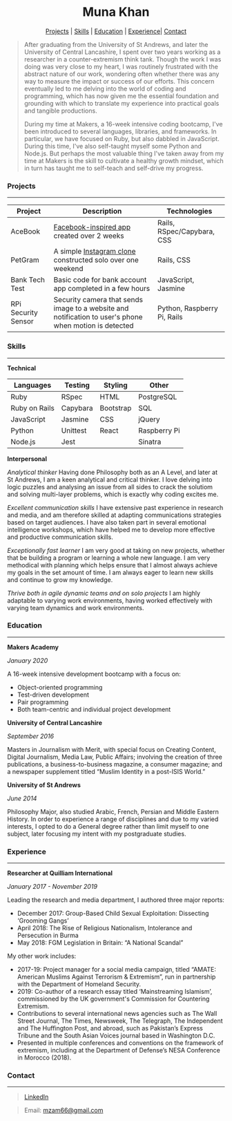 <center> <h1> Muna Khan </h1> </center>

<p align="center"> <a href="#Projects">Projects</a> | <a href="#Skills">Skills</a> | <a href="#Education">Education</a> | <a href="#Experience">Experience</a>| <a href="#Contact">Contact</a> </p>

> After graduating from the University of St Andrews, and later the University of Central Lancashire, I spent over two years working as a researcher in a counter-extremism think tank. Though the work I was doing was very close to my heart, I was routinely frustrated with the abstract nature of our work, wondering often whether there was any way to measure the impact or success of our efforts. This concern eventually led to me delving into the world of coding and programming, which has now given me the essential foundation and grounding with which to translate my experience into practical goals and tangible productions. 
>
> During my time at Makers, a 16-week intensive coding bootcamp, I've been introduced to several languages, libraries, and frameworks. In particular, we have focused on Ruby, but also dabbled in JavaScript. During this time, I've also self-taught myself some Python and Node.js. But perhaps the most valuable thing I've taken away from my time at Makers is the skill to cultivate a healthy growth mindset, which in turn has taught me to self-teach and self-drive my progress.

### Projects

------

| Project | Description | Technologies |
| ------- | ----------- | ------------ |
| AceBook | [Facebook-inspired app](https://github.com/munakh/AceBook) created over 2 weeks | Rails, RSpec/Capybara, CSS |
| PetGram | A simple [Instagram clone](https://github.com/munakh/PetGram) constructed solo over one weekend | Rails, CSS |
| Bank Tech Test | Basic code for bank account app completed in a few hours | JavaScript, Jasmine |
| RPi Security Sensor | Security camera that sends image to a website and notification to user's phone when motion is detected | Python, Raspberry Pi, Rails |

### Skills

------

**Technical**

| Languages | Testing | Styling | Other |
| --------- | ------- | ------- | ----- |
| Ruby | RSpec | HTML | PostgreSQL |
| Ruby on Rails | Capybara | Bootstrap | SQL |
| JavaScript | Jasmine | CSS | jQuery |
| Python | Unittest | React | Raspberry Pi |
| Node.js | Jest | | Sinatra |

**Interpersonal**

*Analytical thinker*
Having done Philosophy both as an A Level, and later at St Andrews, I am a keen analytical and critical thinker. I love delving into logic puzzles and analysing an issue from all sides to crack the solutiom and solving multi-layer problems, which is exactly why coding excites me.

*Excellent communication skills*
I have extensive past experience in research and media, and am therefore skilled at adapting communications strategies based on target audiences. I have also taken part in several emotional intelligence workshops, which have helped me to develop more effective and productive communication skills.

*Exceptionally fast learner*
I am very good at taking on new projects, whether that be building a program or learning a whole new language. I am very methodical with planning which helps ensure that I almost always achieve my goals in the set amount of time. I am always eager to learn new skills and continue to grow my knowledge.

*Thrive both in agile dynamic teams and on solo projects*
I am highly adaptable to varying work environments, having worked effectively with varying team dynamics and work environments.

### Education

------

**Makers Academy**

*January 2020*

A 16-week intensive development bootcamp with a focus on:

- Object-oriented programming
- Test-driven development
- Pair programming
- Both team-centric and individual project development

**University of Central Lancashire**

*September 2016*

Masters in  Journalism with Merit, with special focus on Creating Content, Digital  Journalism, Media Law, Public Affairs; involving the creation of three  publications, a business-to-business magazine, a consumer magazine; and a  newspaper supplement titled “Muslim Identity in a post-ISIS World.”  

**University of St Andrews**

*June 2014*

Philosophy Major, also studied Arabic, French, Persian and Middle Eastern History. In order to experience a range of disciplines and due to my varied interests, I opted to do a General degree rather than limit myself to one subject, later focusing my intent with my postgraduate studies.  

### Experience

------

**Researcher at Quilliam International**

*January 2017 - November 2019*

Leading the research and media department, I authored three major reports:

- December 2017: Group-Based Child Sexual Exploitation: Dissecting ‘Grooming Gangs’
- April 2018: The Rise of Religious  Nationalism, Intolerance and Persecution in Burma
- May 2018: FGM Legislation in Britain: “A National Scandal”

My other  work includes:

- 2017-19: Project manager for a  social media campaign, titled “AMATE: American Muslims Against Terrorism  & Extremism”, run in partnership with the Department of Homeland Security.
- 2019: Co-author of a research  essay titled ‘Mainstreaming Islamism’, commissioned by the UK government's Commission for  Countering Extremism.
- Contributions to several international news agencies such as  The Wall Street Journal, The Times, Newsweek, The Telegraph, The Independent  and The Huffington Post, and abroad, such as Pakistan’s Express Tribune and  the South Asian Voices journal based in Washington D.C.
- Presented in multiple  conferences and conventions on the framework of extremism, including at the  Department of Defense’s NESA Conference in Morocco (2018).

### Contact

------

> [LinkedIn](https://uk.linkedin.com/in/munaadil)


> Email: mzam66@gmail.com
